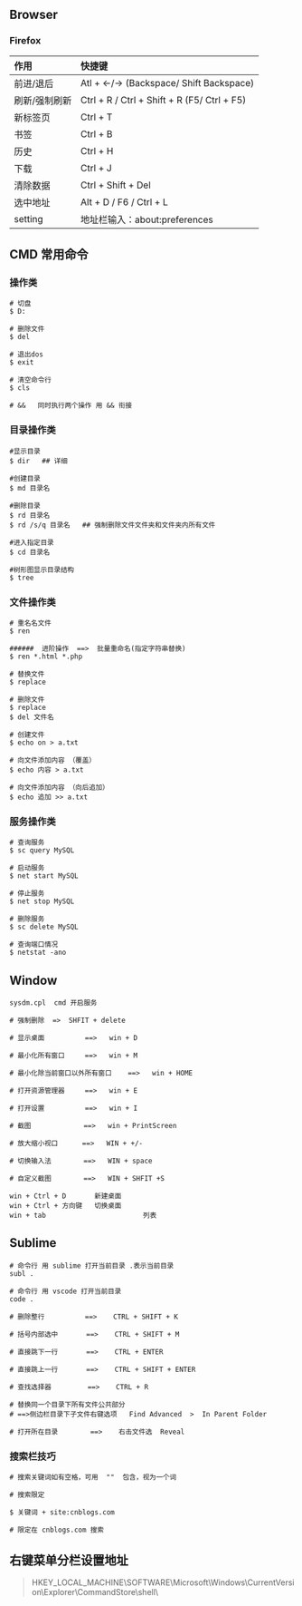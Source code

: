 ## Browser

### Firefox

| 作用          | 快捷键                                      |
| :------------ | :------------------------------------------ |
| 前进/退后     | Atl + ←/→ (Backspace/ Shift Backspace)      |
| 刷新/强制刷新 | Ctrl + R / Ctrl + Shift + R (F5/ Ctrl + F5) |
| 新标签页      | Ctrl + T                                    |
| 书签          | Ctrl + B                                    |
| 历史          | Ctrl + H                                    |
| 下载          | Ctrl + J                                    |
| 清除数据      | Ctrl + Shift + Del                          |
| 选中地址      | Alt + D / F6 / Ctrl + L                     |
| setting       | 地址栏输入：about:preferences               |


## CMD 常用命令

### 操作类

```shell
# 切盘
$ D:

# 删除文件
$ del

# 退出dos
$ exit

# 清空命令行
$ cls

# &&   同时执行两个操作 用 && 衔接
```

### 目录操作类

```shell
#显示目录
$ dir   ## 详细

#创建目录
$ md 目录名

#删除目录
$ rd 目录名
$ rd /s/q 目录名   ## 强制删除文件文件夹和文件夹内所有文件

#进入指定目录
$ cd 目录名

#树形图显示目录结构
$ tree
```

### 文件操作类

```shell
# 重名名文件
$ ren

######	进阶操作  ==>  批量重命名(指定字符串替换)
$ ren *.html *.php

# 替换文件
$ replace

# 删除文件
$ replace
$ del 文件名

# 创建文件
$ echo on > a.txt

# 向文件添加内容 （覆盖）
$ echo 内容 > a.txt

# 向文件添加内容 （向后追加）
$ echo 追加 >> a.txt
```

### 服务操作类

```shell
# 查询服务
$ sc query MySQL

# 启动服务
$ net start MySQL

# 停止服务
$ net stop MySQL

# 删除服务
$ sc delete MySQL

# 查询端口情况
$ netstat -ano
```

## Window

```shell
sysdm.cpl  cmd 开启服务

# 强制删除  =>  SHFIT + delete

# 显示桌面			==>   win + D

# 最小化所有窗口	  ==>   win + M

# 最小化除当前窗口以外所有窗口	==>   win + HOME

# 打开资源管理器	  ==>   win + E

# 打开设置	        ==>   win + I

# 截图			 ==>   win + PrintScreen

# 放大缩小视口	  ==>   WIN + +/-

# 切换输入法    	   ==>   WIN + space

# 自定义截图		   ==>   WIN + SHFIT +S
```

    win + Ctrl + D       新建桌面
    win + Ctrl + 方向键   切换桌面
    win + tab						 列表

## Sublime

```shell
# 命令行 用 sublime 打开当前目录 .表示当前目录
subl .

# 命令行 用 vscode 打开当前目录
code .

# 删除整行  		==>    CTRL + SHIFT + K

# 括号内部选中  	   ==>    CTRL + SHIFT + M

# 直接跳下一行  	   ==>    CTRL + ENTER

# 直接跳上一行  	   ==>    CTRL + SHIFT + ENTER

# 查找选择器		    ==>	   CTRL + R

# 替换同一个目录下所有文件公共部分
# ==>侧边栏目录下子文件右键选项   Find Advanced  >  In Parent Folder

# 打开所在目录		==>    右击文件选  Reveal
```

### 搜索栏技巧

```shell
# 搜索关键词如有空格，可用  ""  包含，视为一个词

# 搜索限定

$ 关键词 + site:cnblogs.com

# 限定在 cnblogs.com 搜索
```

## 右键菜单分栏设置地址

> HKEY_LOCAL_MACHINE\\SOFTWARE\\Microsoft\\Windows\\CurrentVersion\\Explorer\\CommandStore\\shell\\
